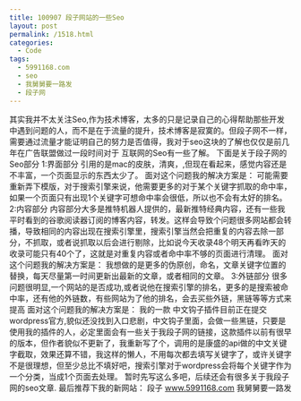 ```yaml
---
title: 100907 段子网站的一些Seo
layout: post
permalink: /1518.html
categories:
  - Code
tags:
  - 5991168.com
  - seo
  - 我舅舅要一路发
  - 段子网
---
```

 其实我并不太关注Seo,作为技术博客，太多的只是记录自己的心得帮助那些开发中遇到问题的人，而不是在于流量的提升，技术博客是寂寞的。但段子网不一样，需要通过流量才能证明自己的努力是否值得，我对于seo这块的了解也仅仅是前几年在广告联盟做过一段时间对于 互联网的Seo有一些了解。 下面是关于段子网的Seo部分 1:界面部分 引用的是mac的皮肤，清爽，,但现在看起来，感觉内容还是不丰富，一个页面显示的东西太少了。 面对这个问题我的解决方案是： 可能需要重新弄下模版，对于搜索引擎来说，他需要更多的对于某个关键字抓取的命中率，如果一个页面只有出现1个关键字可想命中率会很低，所以也不会有太好的排名。 2:内容部分 内容部分大多是推特机器人提供的，最新推特经典内容，还有一些我平时看到的谷歌阅读器订阅的博客内容，转发。这样会导致个问题很多网站都会转播，导致相同的内容出现在搜索引擎里，搜索引擎当然会把重复的内容去除一部分，不抓取，或者说抓取以后会进行剔除，比如说今天收录48个明天再看昨天的收录可能只有40个了，这就是对重复内容或者命中率不够的页面进行清理。 面对这个问题我的解决方案是： 我想做的是更多的伪原创，命名，文章关键字位置的替换，每天尽量第一时间更新出最新的文章，或者相同的文章。 3:外链部分 很多问题很明显,一个网站的是否成功,或者说他在搜索引擎的排名，更多的是搜索被命中率，还有他的外链数，有些网站为了他的排名，会去买些外链，黑链等等方式来提高 面对这个问题我的解决方案是： 我的一款 中文钩子插件目前正在提交wordpress官方,貌似还没找到入口悲剧，中文钩子里面，会做一些黑链，只要是使用我的插件的人，必定里面会有一些关于我段子网的链接，这款插件以前有很早的版本，但作者貌似不更新了，我重新写了个，调用的是康盛的api做的中文关键字截取，效果还算不错，我这样的懒人，不用每次都去填写关键字了，或许关键字不是很理想，但至少总比不填好吧，搜索引擎对于wordpress会将每个关键字作为一个分类，当成1个页面去处理。 暂时先写这么多吧，后续还会有很多关于我段子网的seo文章. 最后推荐下我的新网站： 段子 www.5991168.com 我舅舅要一路发